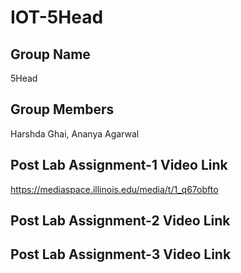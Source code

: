 # IOT-5Head

## Group Name

5Head


## Group Members

Harshda Ghai, Ananya Agarwal 


## Post Lab Assignment-1 Video Link 

https://mediaspace.illinois.edu/media/t/1_q67obfto


## Post Lab Assignment-2 Video Link 




## Post Lab Assignment-3 Video Link 



